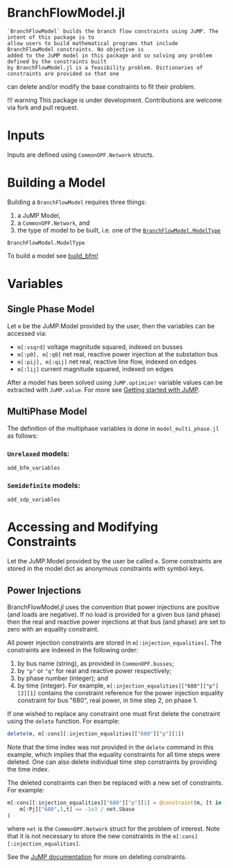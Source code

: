 # BranchFlowModel.jl

    `BranchFlowModel` builds the branch flow constraints using JuMP. The intent of this package is to
    allow users to build mathematical programs that include BranchFlowModel constraints. No objective is
    added to the JuMP model in this package and so solving any problem defined by the constraints built
    by BranchFlowModel.jl is a feasibility problem. Dictionaries of constraints are provided so that one
can delete and/or modify the base constraints to fit their problem.


!!! warning
    This package is under development. Contributions are welcome via fork and pull request.

# Inputs
Inputs are defined using `CommonOPF.Network` structs. 

# Building a Model
Building a `BranchFlowModel` requires three things:
1. a JuMP Model,
2. a `CommonOPF.Network`, and
3. the type of model to be built, i.e. one of the [`BranchFlowModel.ModelType`](@ref)
```@docs
BranchFlowModel.ModelType
```
To build a model see [build_bfm!](@ref)

# Variables

## Single Phase Model
Let `m` be the JuMP.Model provided by the user, then the variables can be accessed via:
- `m[:vsqrd]` voltage magnitude squared, indexed on busses
- `m[:p0], m[:q0]` net real, reactive power injection at the substation bus
- `m[:pij], m[:qij]` net real, reactive line flow, indexed on edges
- `m[:lij]` current magnitude squared, indexed on edges

After a model has been solved using `JuMP.optimize!` variable values can be extracted with `JuMP.value`. For more see [Getting started with JuMP](https://jump.dev/JuMP.jl/stable/tutorials/getting_started/getting_started_with_JuMP/#Getting-started-with-JuMP).

## MultiPhase Model
The definition of the multiphase variables is done in `model_multi_phase.jl` as follows:

### `Unrelaxed` models:
```@docs
add_bfm_variables
```

### `Semidefinite` models:
```@docs
add_sdp_variables
```


# Accessing and Modifying Constraints
Let the JuMP.Model provided by the user be called `m`. 
Some constraints are stored in the model dict as anonymous constraints with symbol keys.

## Power Injections
BranchFlowModel.jl uses the convention that power injections are positive (and loads are negative). If no load is provided for a given bus (and phase) then the real and reactive power injections at that bus (and phase) are set to zero with an equality constraint.

All power injection constraints are stored in `m[:injection_equalities]`. The constraints are indexed in the following order:
1. by bus name (string), as provided in `CommonOPF.busses`;
2. by `"p"` or `"q"` for real and reactive power respectively;
3. by phase number (integer); and
4. by time (integer).
For example, `m[:injection_equalities]["680"]["p"][2][1]` contains the constraint reference for the power injection equality constraint for bus "680", real power, in time step 2, on phase 1.

If one wished to replace any constraint one must first delete the constraint using the `delete` function. For example:
```julia
delete(m, m[:cons][:injection_equalities]["680"]["p"][1])
```
Note that the time index was not provided in the `delete` command in this example, which implies that the equality constraints for all time steps were deleted. One can also delete individual time step constraints by providing the time index.

The deleted constraints can then be replaced with a new set of constraints. For example:
```julia
m[:cons][:injection_equalities]["680"]["p"][1] = @constraint(m, [t in 1:net.Ntimesteps],
    m[:Pj]["680",1,t] == -1e3 / net.Sbase
)
```
where `net` is the `CommonOPF.Network` struct for the problem of interest. Note that it is not necessary to store the new constraints in the `m[:cons][:injection_equalities]`.

See the [JuMP documentation](https://jump.dev/JuMP.jl/stable/manual/constraints/#Delete-a-constraint) for more on deleting constraints.
